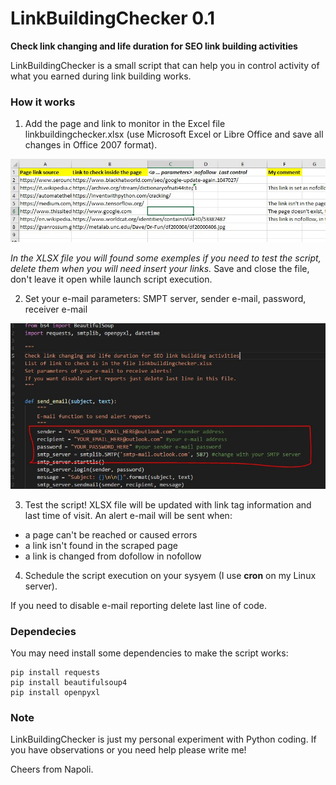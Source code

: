 # LinkBuildingChecker 0.1
**Check link changing and life duration for SEO link building activities**

LinkBuildingChecker is a small script that can help you in control activity of what you earned during link building works.


### How it works

1. Add the page and link to monitor in the Excel file linkbuildingchecker.xlsx (use Microsoft Excel or Libre Office and save all changes in Office 2007 format).

![alt text](https://raw.githubusercontent.com/napp1/LinkBuildingChecker/master/img/xlsx-file.jpg)

*In the XLSX file you will found some exemples if you need to test the script, delete them when you will need insert your links.*
Save and close the file, don't leave it open while launch script execution.

2. Set your e-mail parameters: SMPT server, sender e-mail, password, receiver e-mail

![alt text](https://raw.githubusercontent.com/napp1/LinkBuildingChecker/master/img/email-parameters.jpg)


3. Test the script!
XLSX file will be updated with link tag information and last time of visit.
An alert e-mail will be sent when:
- a page can't be reached or caused errors
- a link isn't found in the scraped page
- a link is changed from dofollow in nofollow

4. Schedule the script execution on your sysyem (I use **cron** on my Linux server).

If you need to disable e-mail reporting delete last line of code.

### Dependecies
You may need install some dependencies to make the script works:
```
pip install requests
pip install beautifulsoup4
pip install openpyxl
```

### Note
LinkBuildingChecker is just my personal experiment with Python coding.
If you have observations or you need help please write me!

Cheers from Napoli.




